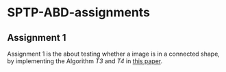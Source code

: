 # SPTP-ABD-assignments

## Assignment 1
Assignment 1 is the about testing whether a image is in a connected shape, by implementing the Algorithm *T3* and *T4* in [this paper](chrome-extension://bocbaocobfecmglnmeaeppambideimao/pdf/viewer.html?file=http%3A%2F%2Fpeople.csail.mit.edu%2Fsofya%2Fpixels.pdf).
